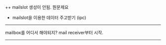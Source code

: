 ++ mailslot 생성이 안됨. 뭔문제요
+ mailslot을 이용한 데이터 주고받기 (ipc)
----
mailbox를 어디서 해야되지?
mail receiver부터 시작.


----
